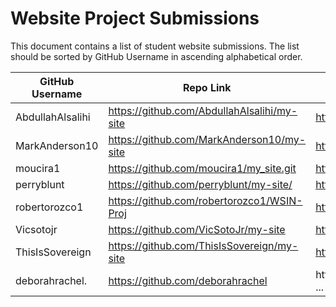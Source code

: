 # Website Project Submissions

This document contains a list of student website submissions. The list should be sorted by GitHub Username in ascending alphabetical order.

GitHub Username | Repo Link | Project Link
--- | --- | ---
AbdullahAlsalihi | https://github.com/AbdullahAlsalihi/my-site | https://abdullahalsalihi.github.io/my-site/
MarkAnderson10 | https://github.com/MarkAnderson10/my-site | https://markanderson10.github.io/my-site/
moucira1 | https://github.com/moucira1/my_site.git | https://moucira1.github.io/my_site/
perryblunt| https://github.com/perryblunt/my-site/ | https://perryblunt.github.io/my-site/
robertorozco1 | https://github.com/robertorozco1/WSIN-Proj | https://robertorozco1.github.io/WSIN-Proj/index.html
Vicsotojr | https://github.com/VicSotoJr/my-site | https://vicsotojr.github.io/my-site/
ThisIsSovereign | https://github.com/ThisIsSovereign/my-site | https://thisissovereign.github.io/my-site/index.html
deborahrachel. | https://github.com/deborahrachel|https:/deborahrachel.github.io/jsperswebsite/index.html ...
